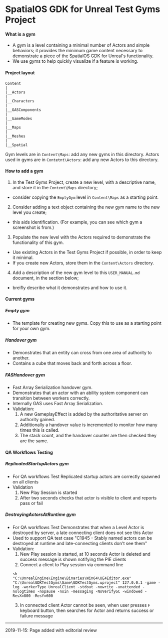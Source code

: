 # SpatialOS GDK for Unreal Test Gyms Project 

#### What is a gym
* A gym is a level containing a minimal number of Actors and simple behaviors; it provides the minimum game content necessary to demonstrate a piece of the SpatialOS GDK for Unreal's functionality.
* We use gyms to help quickly visualize if a feature is working.

#### Project layout
```
Content
|
|__Actors
|
|__Characters
|
|__GASComponents
|
|__GameModes
|
|__Maps
|
|__Meshes
|
|__Spatial
```

Gym levels are in `Content\Maps`: add any new gyms in this directory.
Actors used in gyms are in `Contetnt\Actors`: add any new Actors to this directory.

#### How to add a gym 
1. In the Test Gyms Project, create a new level, with a descriptive name, and store it in the `Content\Maps` directory;
  * consider copying the `EmptyGym` level in `Content\Maps` as a starting point.
2. Consider adding a text object containing the new gym name to the new level you create;
  * this aids identification. (For example, you can see which gym a screenshot is from.)
3. Populate the new level with the Actors required to demonstrate the functionality of this gym.
  * Use existing Actors in the Test Gyms Project if possible, in order to keep it minimal.
  * If you create new Actors, store them in the `Content\Actors` directory.
4. Add a description of the new gym level to this `USER_MANUAL.md` document, in the section below;
  * breifly describe what it demonstrates and how to use it. 

#### Current gyms

##### Empty gym
* The template for creating new gyms. Copy this to use as a starting point for your own gym.

##### Handover gym
* Demonstrates that an entity can cross from one area of authority to another.
* Contains a cube that moves back and forth across a floor.

##### FASHandover gym
* Fast Array Serialization handover gym.
* Demonstrates that an actor with an ability system component can transition between workers correctly.
* Internally GAS uses Fast Array Serialization.
* Validation:
  1. A new GameplayEffect is added by the authoritative server on authority gained.
  2. Additionally a handover value is incremented to monitor how many times this is called.
  3. The stack count, and the handover counter are then checked they are the same.

#### QA Workflows Testing

##### ReplicatedStartupActors gym
* For QA workflows Test Replicated startup actors are correctly spawned on all clients 
* Validation
  1. New Play Session is started 
  2. After two seconds checks that actor is visible to client and reports pass or fail

##### DestroyingActorsAtRuntime gym
* For QA workflows Test Demonstrates that when a Level Actor is destroyed by server, a late connecting client does not see this Actor
* Used to support QA test case "C1945 - Stably named actors can be destroyed at runtime and late-connecting clients don't see them"
* Validation:
  1. New Play session is started, at 10 seconds Actor is deleted and success message is shown notifying the PIE clients
  2. Connect a client to Play session via command line
  ```
  sh
  "C:\UnrealEngine\Engine\Binaries\Win64\UE4Editor.exe" "C:\UnrealGDKTestGyms\Game\GDKTestGyms.uproject" 127.0.0.1 -game -log -workerType UnrealClient -stdout -nowrite -unattended -nologtimes -nopause -noin -messaging -NoVerifyGC -windowed -ResX=800 -ResY=600
  ```
  3. In connected client Actor cannot be seen, when user presses `F` keyboard button, then searches for Actor and returns success or failure message 

-----
2019-11-15: Page added with editorial review
